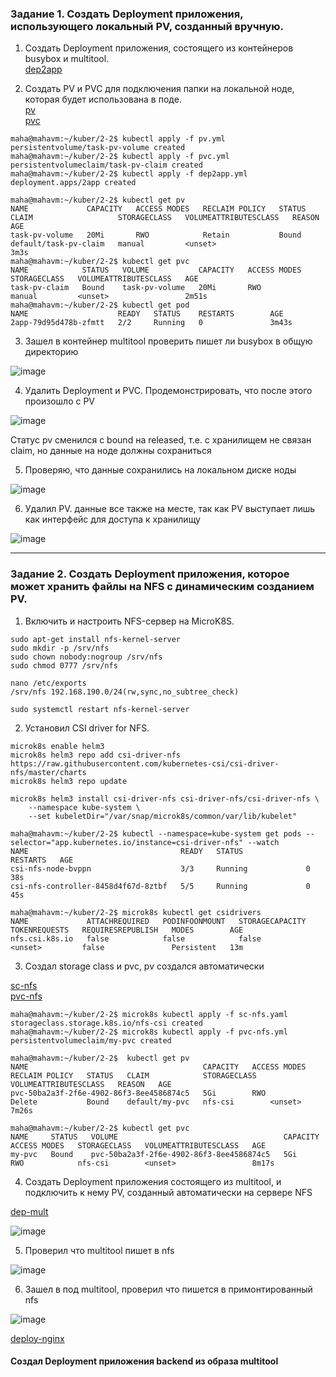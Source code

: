 ### Задание 1. Создать Deployment приложения, использующего локальный PV, созданный вручную.   

1. Создать Deployment приложения, состоящего из контейнеров busybox и multitool.   
[dep2app](https://github.com/Heimdier/DEV/blob/main/Kube/2.2/dep2app.yml)

2. Создать PV и PVC для подключения папки на локальной ноде, которая будет использована в поде.   
[pv](https://github.com/Heimdier/DEV/blob/main/Kube/2.2/pv.yml)   
[pvc](https://github.com/Heimdier/DEV/blob/main/Kube/2.2/pvc.yml)

```shell
maha@mahavm:~/kuber/2-2$ kubectl apply -f pv.yml
persistentvolume/task-pv-volume created
maha@mahavm:~/kuber/2-2$ kubectl apply -f pvc.yml
persistentvolumeclaim/task-pv-claim created
maha@mahavm:~/kuber/2-2$ kubectl apply -f dep2app.yml
deployment.apps/2app created

maha@mahavm:~/kuber/2-2$ kubectl get pv
NAME             CAPACITY   ACCESS MODES   RECLAIM POLICY   STATUS   CLAIM                   STORAGECLASS   VOLUMEATTRIBUTESCLASS   REASON   AGE
task-pv-volume   20Mi       RWO            Retain           Bound    default/task-pv-claim   manual         <unset>                          3m3s
maha@mahavm:~/kuber/2-2$ kubectl get pvc
NAME            STATUS   VOLUME           CAPACITY   ACCESS MODES   STORAGECLASS   VOLUMEATTRIBUTESCLASS   AGE
task-pv-claim   Bound    task-pv-volume   20Mi       RWO            manual         <unset>                 2m51s
maha@mahavm:~/kuber/2-2$ kubectl get pod
NAME                    READY   STATUS    RESTARTS        AGE
2app-79d95d478b-zfmtt   2/2     Running   0               3m43s

```

3. Зашел в контейнер multitool проверить пишет ли busybox в общую директорию

![image](https://github.com/user-attachments/assets/a720968b-c860-4536-82aa-833f166d3677)


4. Удалить Deployment и PVC. Продемонстрировать, что после этого произошло с PV
   
![image](https://github.com/user-attachments/assets/54e39285-cc6b-49cf-b48b-9e816b7f5e15)

Cтатус pv сменился с bound на released, т.е. с хранилищем не связан claim, но данные на ноде должны сохраниться

5. Проверяю, что данные сохранились на локальном диске ноды
   
![image](https://github.com/user-attachments/assets/b2cc2586-528d-4ffc-9cdf-c105906cd123)


6. Удалил PV.  данные все также на месте, так как PV выступает лишь как интерфейс для доступа к хранилищу
   
![image](https://github.com/user-attachments/assets/286066da-8a85-4ddd-a3e7-efa9c5ef55dd)


------

### Задание 2. Создать Deployment приложения, которое может хранить файлы на NFS с динамическим созданием PV.   

1. Включить и настроить NFS-сервер на MicroK8S.   
```shell
sudo apt-get install nfs-kernel-server
sudo mkdir -p /srv/nfs
sudo chown nobody:nogroup /srv/nfs
sudo chmod 0777 /srv/nfs

nano /etc/exports
/srv/nfs 192.168.190.0/24(rw,sync,no_subtree_check)

sudo systemctl restart nfs-kernel-server
```
2. Установил CSI driver for NFS.   

```shell
microk8s enable helm3
microk8s helm3 repo add csi-driver-nfs https://raw.githubusercontent.com/kubernetes-csi/csi-driver-nfs/master/charts
microk8s helm3 repo update

microk8s helm3 install csi-driver-nfs csi-driver-nfs/csi-driver-nfs \
    --namespace kube-system \
    --set kubeletDir="/var/snap/microk8s/common/var/lib/kubelet"

maha@mahavm:~/kuber/2-2$ kubectl --namespace=kube-system get pods --selector="app.kubernetes.io/instance=csi-driver-nfs" --watch
NAME                                  READY   STATUS              RESTARTS   AGE
csi-nfs-node-bvppn                    3/3     Running             0          38s
csi-nfs-controller-8458d4f67d-8ztbf   5/5     Running             0          45s

maha@mahavm:~/kuber/2-2$ microk8s kubectl get csidrivers
NAME             ATTACHREQUIRED   PODINFOONMOUNT   STORAGECAPACITY   TOKENREQUESTS   REQUIRESREPUBLISH   MODES        AGE
nfs.csi.k8s.io   false            false            false             <unset>         false               Persistent   13m

```

3. Создал storage class и pvc, pv создался автоматически

[sc-nfs](https://github.com/Heimdier/DEV/blob/main/Kube/2.2/sc-nfs.yml)   
[pvc-nfs](https://github.com/Heimdier/DEV/blob/main/Kube/2.2/pvc-nfs.yml)
   
```shell
maha@mahavm:~/kuber/2-2$ microk8s kubectl apply -f sc-nfs.yaml
storageclass.storage.k8s.io/nfs-csi created
maha@mahavm:~/kuber/2-2$ microk8s kubectl apply -f pvc-nfs.yml
persistentvolumeclaim/my-pvc created

maha@mahavm:~/kuber/2-2$  kubectl get pv
NAME                                       CAPACITY   ACCESS MODES   RECLAIM POLICY   STATUS   CLAIM            STORAGECLASS   VOLUMEATTRIBUTESCLASS   REASON   AGE
pvc-50ba2a3f-2f6e-4902-86f3-8ee4586874c5   5Gi        RWO            Delete           Bound    default/my-pvc   nfs-csi        <unset>                          7m26s

maha@mahavm:~/kuber/2-2$ kubectl get pvc
NAME     STATUS   VOLUME                                     CAPACITY   ACCESS MODES   STORAGECLASS   VOLUMEATTRIBUTESCLASS   AGE
my-pvc   Bound    pvc-50ba2a3f-2f6e-4902-86f3-8ee4586874c5   5Gi        RWO            nfs-csi        <unset>                 8m17s

```

4. Создать Deployment приложения состоящего из multitool, и подключить к нему PV, созданный автоматически на сервере NFS       

[dep-mult](https://github.com/Heimdier/DEV/blob/main/Kube/2.2/dep-mult.yml) 

![image](https://github.com/user-attachments/assets/1ee807b7-6df5-48a9-96f9-0a964b0926c9)

5. Проверил что multitool пишет в nfs    

![image](https://github.com/user-attachments/assets/dd907c85-1218-42b7-ba20-dd3bfa642b0a)

6. Зашел в под multitool, проверил что пишется в примонтированный nfs   

![image](https://github.com/user-attachments/assets/9eaf0427-bc00-4e11-9c0a-b087a77bcb4a)


 




[deploy-nginx](https://github.com/Heimdier/DEV/blob/main/Kube/1.5./deploy-nginx.yml)

#### Создал Deployment приложения backend из образа multitool

```shell

```
